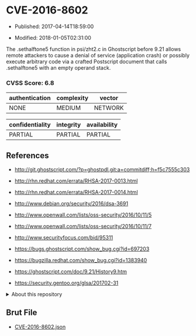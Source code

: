 # CVE-2016-8602

- Published: 2017-04-14T18:59:00

- Modified: 2018-01-05T02:31:00

The .sethalftone5 function in psi/zht2.c in Ghostscript before 9.21 allows remote attackers to cause a denial of service (application crash) or possibly execute arbitrary code via a crafted Postscript document that calls .sethalftone5 with an empty operand stack.

### CVSS Score: **6.8**

| authentication | complexity | vector |
| --- | --- | --- |
| NONE | MEDIUM | NETWORK |

| confidentiality | integrity | availability |
| --- | --- | --- |
| PARTIAL | PARTIAL | PARTIAL |

## References

* http://git.ghostscript.com/?p=ghostpdl.git;a=commitdiff;h=f5c7555c303

* http://rhn.redhat.com/errata/RHSA-2017-0013.html

* http://rhn.redhat.com/errata/RHSA-2017-0014.html

* http://www.debian.org/security/2016/dsa-3691

* http://www.openwall.com/lists/oss-security/2016/10/11/5

* http://www.openwall.com/lists/oss-security/2016/10/11/7

* http://www.securityfocus.com/bid/95311

* https://bugs.ghostscript.com/show_bug.cgi?id=697203

* https://bugzilla.redhat.com/show_bug.cgi?id=1383940

* https://ghostscript.com/doc/9.21/History9.htm

* https://security.gentoo.org/glsa/201702-31

<details>
<summary>About this repository</summary> 

  This repository is part of the project [Live Hack CVE](https://github.com/Live-Hack-CVE). Main website can be found [www.live-hack.org](https://www.live-hack.org) 
  
  Made by [Sn0wAlice](https://github.com/Sn0wAlice) for the people that care about security and need to have a feed of the latest CVEs. Hope you enjoy it, don't forget to star the repo and follow me on [Twitter](https://twitter.com/Sn0wAlice) and [Github](https://github.com/Sn0wAlice). And that is my [personnal website](https://www.alice-snow.me/)

  - [Home Page](https://github.com/Live-Hack-CVE)
  - [Framework](https://github.com/Live-Hack-CVE/cve-framework)
  - [CVE database](https://github.com/Live-Hack-CVE/full_database)
  - [Changelog](https://github.com/Live-Hack-CVE/Changelog)
</details>

## Brut File

* [CVE-2016-8602.json](https://raw.githubusercontent.com/Live-Hack-CVE/full_database/main/cves/2016/CVE-2016-8602.json)

